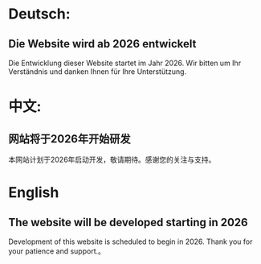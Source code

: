 <!DOCTYPE html>
<html>
<head>
<title>Page Title</title>
</head>
<body>
<h1>Deutsch:</h1>
<h2>Die Website wird ab 2026 entwickelt</h2>
<p>Die Entwicklung dieser Website startet im Jahr 2026. Wir bitten um Ihr Verständnis und danken Ihnen für Ihre Unterstützung.</p>

<h1>中文:</h1>
<h2>网站将于2026年开始研发</h2>
<p>本网站计划于2026年启动开发，敬请期待。感谢您的关注与支持。</p>

<h1>English</h1>
<h2>The website will be developed starting in 2026</h2>
<p>Development of this website is scheduled to begin in 2026. Thank you for your patience and support.。</p>

</body>
</html>
